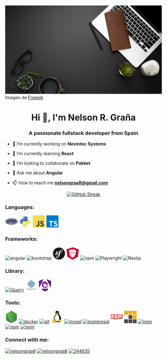 

![MasterHead](./image/plano-estacion-trabajo-espacio-copia-computadora-portatil-medium.jpg)
Imagen de <a href="https://www.freepik.es/foto-gratis/plano-estacion-trabajo-espacio-copia-computadora-portatil_6740653.htm">Freepik</a>

<h1 align="center">Hi 👋, I'm Nelson R. Graña</h1>
<h3 align="center">A passionate fullstack developer from Spain</h3>

- 🔭 I’m currently working on **Nevintec Systems**

- 🌱 I’m currently learning **React**

- 👯 I’m looking to collaborate on **Pakket**

- 💬 Ask me about **Angular**

- 📫 How to reach me **nelsongraa8@gmail.com**

<div align="center">

[![GitHub Streak](https://github-readme-streak-stats.herokuapp.com/?user=nelsongraa8)](https://git.io/streak-stats)

<h3 align="left">Languages:</h3>
<p align="left">
  <a href="https://www.php.net" target="_blank">
    <img
      src="https://raw.githubusercontent.com/devicons/devicon/master/icons/php/php-original.svg"
      alt="php"
      width="40"
      height="40"
  /></a>
  <a href="https://www.python.org" target="_blank">
    <img
      src="https://raw.githubusercontent.com/devicons/devicon/master/icons/python/python-original.svg"
      alt="python"
      width="40"
      height="40"
  /></a>
  <a href="https://developer.mozilla.org/en-US/docs/Web/JavaScript" target="_blank">
    <img
      src="https://raw.githubusercontent.com/devicons/devicon/master/icons/javascript/javascript-original.svg"
      alt="javascript"
      width="40"
      height="40"
    /></a>
  <a href="https://www.typescriptlang.org/" target="_blank">
    <img
      src="https://raw.githubusercontent.com/devicons/devicon/master/icons/typescript/typescript-original.svg"
      alt="typescript"
      width="40"
      height="40"
    /></a>
</p>

<h3 align="left">Frameworks:</h3>
<p align="left">
  <a href="https://angular.io" target="_blank" style="text-decoration:none">
    <img
      src="https://cdn.jsdelivr.net/gh/devicons/devicon/icons/angular/angular-original.svg"
      alt="angular"
      width="40"
      height="40"
  /></a> 
  <a href="https://getbootstrap.com" target="_blank" style="text-decoration:none">
    <img
      src="https://cdn.jsdelivr.net/gh/devicons/devicon/icons/bootstrap/bootstrap-original.svg"
      alt="bootstrap"
      width="40"
      height="40"
  /></a>
  <a href="https://symfony.com" target="_blank" style="text-decoration:none">
    <img
      src="https://raw.githubusercontent.com/devicons/devicon/master/icons/symfony/symfony-original.svg"
      alt="symfony"
      width="40"
      height="40"
  /></a>
  <a href="https://primeng.com" target="_blank" style="text-decoration:none">
    <img
      src="https://raw.githubusercontent.com/nelsongraa8/nelsongraa8/main/image/primeng-logo.png"
      alt="primeng"
      width="40"
      height="40"
  /></a>
  <a href="https://jestjs.io/" target="_blank" style="text-decoration:none">
    <img
      src="https://cdn.jsdelivr.net/gh/devicons/devicon/icons/jest/jest-plain.svg"
      alt="npm"
      width="40"
      height="40"
    /></a>
  <a href="https://playwright.dev" target="_blank" style="text-decoration:none">
    <img
      src="https://cdn.jsdelivr.net/gh/devicons/devicon/icons/playwright/playwright-original.svg"
      alt="Playwright"
      width="40"
      height="40"
  /></a>
  <a href="https://nestjs.com" target="_blank" style="text-decoration:none">
    <img
      src="https://cdn.jsdelivr.net/gh/devicons/devicon/icons/nestjs/nestjs-original.svg"
      alt="Nestjs"
      width="40"
      height="40"
  /></a>
</p>

<h3 align="left">Library:</h3>
<p align="left">
  <a href="https://jquery.com/" target="_blank">
    <img
      src="https://cdn.jsdelivr.net/gh/devicons/devicon/icons/jquery/jquery-original.svg"
      alt="jQuery"
      width="40"
      height="40"
    /></a>
  <a href="https://openlayers.org/" target="_blank">
    <img
      src="https://raw.githubusercontent.com/nelsongraa8/nelsongraa8/main/image/openlayers_logo.png"
      alt="Openlayer"
      width="40"
      height="40"
    /></a>
  <a href="https://openlayers.org/" target="_blank">
    <img
      src="https://raw.githubusercontent.com/nelsongraa8/nelsongraa8/main/image/logo_ngrx.svg"
      alt="Ngxs"
      width="40"
      height="40"
    /></a>
</p>

<h3 align="left">Tools:</h3>
<p align="left">
 <a href="https://nodejs.org" target="_blank">
    <img
      src="https://raw.githubusercontent.com/devicons/devicon/master/icons/nodejs/nodejs-original.svg"
      alt="nodejs"
      width="40"
      height="40"
  /></a>
  <a href="https://www.docker.com/" target="_blank">
    <img
      src="https://cdn.jsdelivr.net/gh/devicons/devicon/icons/docker/docker-original.svg"
      alt="docker"
      width="50"
      height="50"
    /></a>
  <a href="https://git-scm.com/" target="_blank">
    <img
      src="https://cdn.jsdelivr.net/gh/devicons/devicon/icons/git/git-original.svg"
      alt="git"
      width="40"
      height="40"
    /></a>
  <a href="https://www.linux.org/" target="_blank">
    <img
      src="https://raw.githubusercontent.com/devicons/devicon/master/icons/linux/linux-original.svg"
      alt="linux"
      width="40"
      height="40"
  /></a>
  <a href="https://www.mysql.com/" target="_blank">
    <img
      src="https://cdn.jsdelivr.net/gh/devicons/devicon/icons/mysql/mysql-original.svg"
      alt="mysql"
      width="40"
      height="40"
    /></a>
  <a href="https://www.postgresql.org" target="_blank">
    <img
      src="https://cdn.jsdelivr.net/gh/devicons/devicon/icons/postgresql/postgresql-original.svg"
      alt="postgresql"
      width="40"
      height="40"
  /></a>
  <a href="https://npmjs.com" target="_blank">
    <img
      src="https://raw.githubusercontent.com/devicons/devicon/master/icons/npm/npm-original-wordmark.svg"
      alt="npm"
      width="40"
      height="40"
    /></a>
  <a href="https://pnpmjs.com" target="_blank">
    <img
      src="https://raw.githubusercontent.com/devicons/devicon/master/icons/pnpm/pnpm-original.svg"
      alt="npm"
      width="40"
      height="40"
    /></a>
  <a href="https://code.visualstudio.com/" target="_blank">
    <img
      src="https://cdn.jsdelivr.net/gh/devicons/devicon/icons/vscode/vscode-original.svg"
      alt="npm"
      width="40"
      height="40"
    /></a>
  <a href="https://code.gitlab.com/" target="_blank">
    <img
      src="https://cdn.jsdelivr.net/gh/devicons/devicon/icons/gitlab/gitlab-original.svg"
      alt="npm"
      width="40"
      height="40"
    /></a>
  <a href="https://www.jenkins.io/" target="_blank">
    <img
      src="https://cdn.jsdelivr.net/gh/devicons/devicon/icons/jenkins/jenkins-original.svg"
      alt="npm"
      width="40"
      height="40"
    /></a>
</p>

<h3 align="left">Connect with me:</h3>
<p align="left">
  <a href="https://twitter.com/nelsongraa8" target="blank">
    <img
      align="center"
      src="https://raw.githubusercontent.com/rahuldkjain/github-profile-readme-generator/master/src/images/icons/Social/twitter.svg"
      alt="nelsongraa8"
      height="30"
      width="40"
  /></a>
  <a href="https://linkedin.com/in/nelsongraa8" target="blank">
    <img
      align="center"
      src="https://raw.githubusercontent.com/rahuldkjain/github-profile-readme-generator/master/src/images/icons/Social/linked-in-alt.svg"
      alt="nelsongraa8"
      height="30"
      width="40"
  /></a>
  <a href="https://es.stackoverflow.com/users/244635" target="blank">
    <img
      align="center"
      src="https://raw.githubusercontent.com/rahuldkjain/github-profile-readme-generator/master/src/images/icons/Social/stack-overflow.svg"
      alt="244635"
      height="30"
      width="40"
  /></a>
</p>
